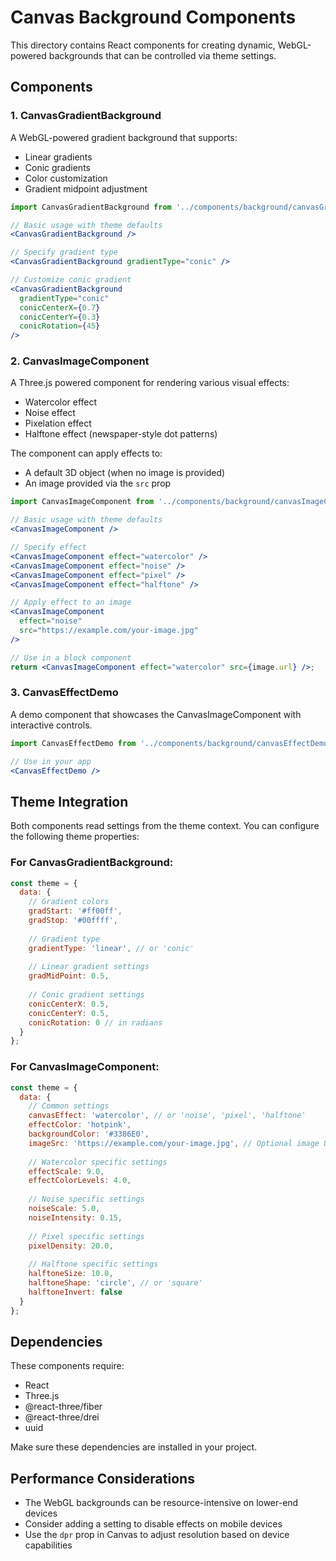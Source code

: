 # Canvas Background Components

This directory contains React components for creating dynamic, WebGL-powered backgrounds that can be controlled via theme settings.

## Components

### 1. CanvasGradientBackground

A WebGL-powered gradient background that supports:
- Linear gradients
- Conic gradients
- Color customization
- Gradient midpoint adjustment

```jsx
import CanvasGradientBackground from '../components/background/canvasGradientBackground';

// Basic usage with theme defaults
<CanvasGradientBackground />

// Specify gradient type
<CanvasGradientBackground gradientType="conic" />

// Customize conic gradient
<CanvasGradientBackground 
  gradientType="conic"
  conicCenterX={0.7}
  conicCenterY={0.3}
  conicRotation={45}
/>
```

### 2. CanvasImageComponent

A Three.js powered component for rendering various visual effects:
- Watercolor effect
- Noise effect
- Pixelation effect
- Halftone effect (newspaper-style dot patterns)

The component can apply effects to:
- A default 3D object (when no image is provided)
- An image provided via the `src` prop

```jsx
import CanvasImageComponent from '../components/background/canvasImageComponent';

// Basic usage with theme defaults
<CanvasImageComponent />

// Specify effect
<CanvasImageComponent effect="watercolor" />
<CanvasImageComponent effect="noise" />
<CanvasImageComponent effect="pixel" />
<CanvasImageComponent effect="halftone" />

// Apply effect to an image
<CanvasImageComponent 
  effect="noise" 
  src="https://example.com/your-image.jpg" 
/>

// Use in a block component
return <CanvasImageComponent effect="watercolor" src={image.url} />;
```

### 3. CanvasEffectDemo

A demo component that showcases the CanvasImageComponent with interactive controls.

```jsx
import CanvasEffectDemo from '../components/background/canvasEffectDemo';

// Use in your app
<CanvasEffectDemo />
```

## Theme Integration

Both components read settings from the theme context. You can configure the following theme properties:

### For CanvasGradientBackground:

```js
const theme = {
  data: {
    // Gradient colors
    gradStart: '#ff00ff',
    gradStop: '#00ffff',
    
    // Gradient type
    gradientType: 'linear', // or 'conic'
    
    // Linear gradient settings
    gradMidPoint: 0.5,
    
    // Conic gradient settings
    conicCenterX: 0.5,
    conicCenterY: 0.5,
    conicRotation: 0 // in radians
  }
};
```

### For CanvasImageComponent:

```js
const theme = {
  data: {
    // Common settings
    canvasEffect: 'watercolor', // or 'noise', 'pixel', 'halftone'
    effectColor: 'hotpink',
    backgroundColor: '#3386E0',
    imageSrc: 'https://example.com/your-image.jpg', // Optional image URL
    
    // Watercolor specific settings
    effectScale: 9.0,
    effectColorLevels: 4.0,
    
    // Noise specific settings
    noiseScale: 5.0,
    noiseIntensity: 0.15,
    
    // Pixel specific settings
    pixelDensity: 20.0,
    
    // Halftone specific settings
    halftoneSize: 10.0,
    halftoneShape: 'circle', // or 'square'
    halftoneInvert: false
  }
};
```

## Dependencies

These components require:

- React
- Three.js
- @react-three/fiber
- @react-three/drei
- uuid

Make sure these dependencies are installed in your project.

## Performance Considerations

- The WebGL backgrounds can be resource-intensive on lower-end devices
- Consider adding a setting to disable effects on mobile devices
- Use the `dpr` prop in Canvas to adjust resolution based on device capabilities 
